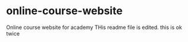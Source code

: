 # online-course-website
Online course website for academy
THis readme file is edited.
this is ok twice